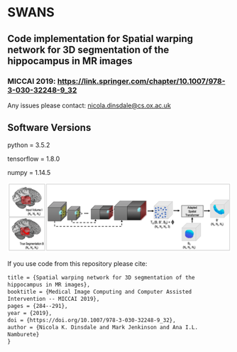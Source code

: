 # SWANS
## Code implementation for Spatial warping network for 3D segmentation of the hippocampus in MR images 

### MICCAI 2019: https://link.springer.com/chapter/10.1007/978-3-030-32248-9_32

Any issues please contact: nicola.dinsdale@cs.ox.ac.uk

Software Versions 
-----------------
python = 3.5.2

tensorflow = 1.8.0

numpy = 1.14.5

![GitHub Logo](/figures/network.png)

If you use code from this repository please cite:

```@InProceedings{DINSDALE2019,
title = {Spatial warping network for 3D segmentation of the hippocampus in MR images},
booktitle = {Medical Image Computing and Computer Assisted Intervention -- MICCAI 2019},
pages = {284--291},
year = {2019},
doi = {https://doi.org/10.1007/978-3-030-32248-9_32},
author = {Nicola K. Dinsdale and Mark Jenkinson and Ana I.L. Namburete}
}
